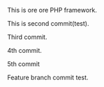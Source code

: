 This is ore ore PHP framework.

This is second commit(test).

Third commit.

4th commit.

5th commit

Feature branch commit test.
